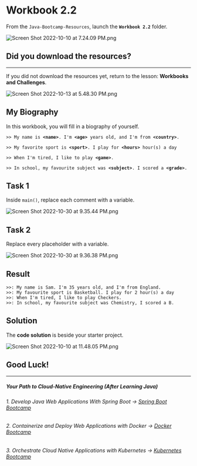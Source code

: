 # Workbook 2.2

From the `Java-Bootcamp-Resources`, launch the **`Workbook 2.2`** folder.

![Screen Shot 2022-10-10 at 7.24.09 PM.png](https://img-c.udemycdn.com/redactor/raw/article_lecture/2025-01-04_04-09-25-592a6a9d7abbd8f5bca56c2ccda33add.png)

## Did you download the resources?
----------------------

If you did not download the resources yet, return to the lesson: **Workbooks and Challenges**.

![Screen Shot 2022-10-13 at 5.48.30 PM.png](https://img-c.udemycdn.com/redactor/raw/article_lecture/2025-01-04_04-09-25-f8b1cafbf453d5a0459ae261d8b2e4c9.png)


## My Biography

In this workbook, you will fill in a biography of yourself.

`>> My name is `**`<name>`**`. I'm `**`<age>`**`  years old, and I'm from  `**`<country>`**`.`

`>> My favorite sport is `**`<sport>`**`. I play for `**`<hours>`**` hour(s) a day`

`>> When I'm tired, I like to play `**`<game>`**`.`

`>> In school, my favourite subject was `**`<subject>`**`. I scored a `**`<grade>`**`.`

## **Task 1**

Inside `main()`, replace each comment with a variable.

![Screen Shot 2022-10-30 at 9.35.44 PM.png](https://img-c.udemycdn.com/redactor/raw/article_lecture/2025-01-04_04-09-25-91e70072f1ef1b0b956fcb8752a2244b.png)

## Task 2

Replace every placeholder with a variable.

![Screen Shot 2022-10-30 at 9.36.38 PM.png](https://img-c.udemycdn.com/redactor/raw/article_lecture/2025-01-04_04-09-25-cef37534fa8a4ee7359ac7b93ab2dccb.png)

## Result

```
>>: My name is Sam. I'm 35 years old, and I'm from England.
>>: My favourite sport is Basketball. I play for 2 hour(s) a day
>>: When I'm tired, I like to play Checkers.
>>: In school, my favourite subject was Chemistry, I scored a B.
```
## Solution

The **code solution** is beside your starter project.

![Screen Shot 2022-10-10 at 11.48.05 PM.png](https://img-c.udemycdn.com/redactor/raw/article_lecture/2025-01-04_04-09-25-dfbc15d8eebf01a0f886facbff910035.png)

## Good Luck!
-------
##### Your Path to Cloud-Native Engineering (After Learning Java)
###### 1. Develop Java Web Applications With Spring Boot → [Spring Boot Bootcamp](https://www.udemy.com/course/the-complete-spring-boot-development-bootcamp/?couponCode=SPRING_BOOTCAMP)
###### 2. Containerize and Deploy Web Applications with Docker → [Docker Bootcamp](https://www.udemy.com/course/docker-bootcamp-conquer-docker-with-real-world-projects/?couponCode=DOCKER_BOOTCAMP)
###### 3. Orchestrate Cloud Native Applications with Kubernetes → [Kubernetes Bootcamp](https://kubernetestraining.io/)